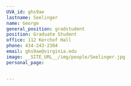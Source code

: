 ```yaml
---
UVA_id: ghs9ae
lastname: Seelinger
name: George
general_position: gradstudent
position: Graduate Student
office: 112 Kerchof Hall
phone: 434-243-2304
email: ghs9ae@virginia.edu
image: __SITE_URL__/img/people/Seelinger.jpg
personal_page:


---
```

